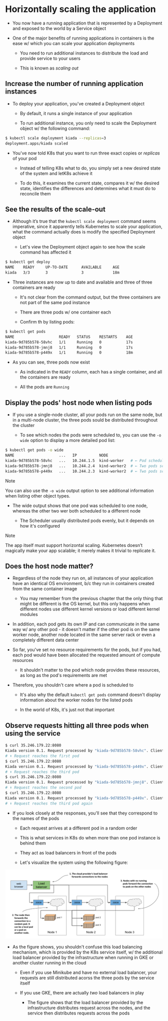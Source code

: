 # Horizontally scaling the application

* You now have a running application that is represented by a Deployment and exposed to the world by a Service object

* One of the major benefits of running applications in containers is the ease w/ which you can scale your application deployments

  * You need to run additional instances to distribute the load and provide service to your users

  * This is known as _scaling out_

## Increase the number of running application instances

* To deploy your application, you've created a Deployment object

  * By default, it runs a single instance of your application

  * To run additional instance, you only need to scale the Deployment object w/ the following command:

```zsh
$ kubectl scale deployment kiada --replicas=3
deployment.apps/kiada scaled
```

* You've now told K8s that you want to run three exact copies or _replicas_ of your pod

  * Instead of telling K8s what to do, you simply set a new desired state of the system and letK8s achieve it

  * To do this, it examines the current state, compares it w/ the desired state, identifies the differences and determines what it must do to reconcile them

## See the results of the scale-out

* Although it’s true that the `kubectl scale deployment` command seems imperative, since it apparently tells Kubernetes to scale your application, what the command actually does is modify the specified Deployment object

  * Let's view the Deployment object again to see how the scale command has affected it

```zsh
$ kubectl get deploy
NAME    READY     UP-TO-DATE      AVAILABLE     AGE
kiada   3/3       3               3             18m
```

* Three instances are now up to date and available and three of three containers are ready

  * It's not clear from the command output, but the three containers are not part of the same pod instance

  * There are three pods w/ one container each

  * Confirm th by listing pods:

```zsh
$ kubectl get pods
NAME                    READY   STATUS    RESTARTS    AGE
kiada-9d785b578-58vhc   1/1     Running   0           17s
kiada-9d785b578-jmnj8   1/1     Running   0           17s
kiada-9d785b578-p449x   1/1     Running   0           18m
```

* As you can see, three pods now exist

  * As indicated in the `READY` column, each has a single container, and all the containers are ready

  * All the pods are `Running`

## Display the pods' host node when listing pods

* If you use a single-node cluster, all your pods run on the same node, but in a multi-node cluster, the three pods sould be distributed throughout the cluster

  * To see which nodes the pods were scheduled to, you can use the `-o wide` option to display a more detailed pod list:

```zsh
$ kubectl get pods -o wide
NAME                    ...   IP          NODE
kiada-9d785b578-58vhc   ...   10.244.1.5  kind-worker   # ← Pod scheduled to one node
kiada-9d785b578-jmnj8   ...   10.244.2.4  kind-worker2  # ← Two pods scheduled to another node
kiada-9d785b578-p449x   ...   10.244.2.3  kind-worker2  # ← Two pods scheduled to another node
```

> [!NOTE]
> 
> You can also use the `-o wide` output option to see additional information when listing other object types.

* The wide output shows that one pod was scheduled to one node, whereas the other two wer both scheduled to a different node

  * The Scheduler usually distributed pods evenly, but it depends on how it's configured

> [!NOTE]
> 
> The app itself must support horizontal scaling. Kubernetes doesn’t magically make your app scalable; it merely makes it trivial to replicate it.

## Does the host node matter?

* Regardless of the node they run on, all instances of your application have an identical OS environment, b/c they run in containers created from the same container image

  * You may remember from the previous chapter that the only thing that might be different is the OS kernel, but this only happens when different nodes use different kernel versions or load different kernel modules

* In addition, each pod gets its own IP and can communicate in the same way w/ any other pod - it doesn't matter if the other pod is on the same worker node, another node located in the same server rack or even a completely different data center

* So far, you've set no resource requirements for the pods, but if you had, each pod would have been allocated the requested amount of compute resources

  * It shouldn't matter to the pod which node provides these resources, as long as the pod's requirements are met

* Therefore, you shouldn't care where a pod is scheduled to

  * It's also why the default `kubectl get pods` command doesn't display information about the worker nodes for the listed pods
  
  * In the world of K8s, it's just not that important

## Observe requests hitting all three pods when using the service

```zsh
$ curl 35.246.179.22:8080
Kiada version 0.1. Request processed by "kiada-9d785b578-58vhc". Client IP: ::ffff:1.2.3.4
# ⬆ Request reaches the first pod 
$ curl 35.246.179.22:8080
Kiada version 0.1. Request processed by "kiada-9d785b578-p449x". Client IP: ::ffff:1.2.3.4
# ⬆ Request reaches the third pod
$ curl 35.246.179.22:8080
Kiada version 0.1. Request processed by "kiada-9d785b578-jmnj8". Client IP: ::ffff:1.2.3.4
# ⬆ Request reaches the second pod
$ curl 35.246.179.22:8080
Kiada version 0.1. Request processed by "kiada-9d785b578-p449x". Client IP: ::ffff:1.2.3.4
# ⬆ Request reaches the third pod again
```

* If you look closely at the responses, you'll see that they correspond to the names of the pods

  * Each request arrives at a different pod in a random order

  * This is what services in K8s do when more than one pod instance is behind them

  * They act as load balancers in front of the pods

  * Let's visualize the system using the following figure:

![Fig. 1 Load balancing across multiple pods backing the same service](../../../../img/kubernetes-in-action.demo/chpt03/horizontally-scale-application/diag01.png)

* As the figure shows, you shouldn't confuse this load balancing mechanism, which is provided by the K8s service itself, w/ the additional load balancer provided by the infrastructure when running in GKE or another cluster running in the cloud

  * Even if you use Minikube and have no external load balancer, your requests are still distributed acorss the three pods by the service itself

  * If you use GKE, there are actually _two_ load balancers in play

    * The figure shows that the load balancer provided by the infrastructure distributes request across the nodes, and the service then distributes requests across the pods
